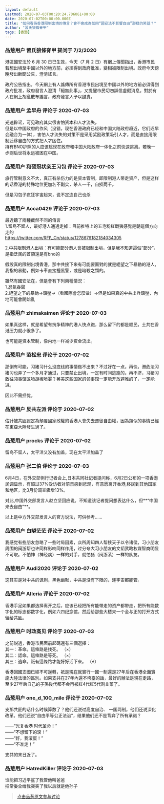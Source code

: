 ```yaml
---
layout: default
Lastmod: 2020-07-03T00:20:24.706061+00:00
date: 2020-07-02T00:00:00.000Z
title: "如何看待香港限制出境的傳言？會不會成為如同“國安法不影響自由”那樣的笑話？"
author: "習氏狼條脊甲"
tags: [香港]
---
```



### 品葱用户 **習氏狼條脊甲** 提问于 7/2/2020
    
港區國安法於 6 月 30 日已生效，今天（7 月 2 日）有網上傳聞指出，香港市民若想出境至中國以外的地方前，必須得到政府批准，變相被限制出境。政府今天傍晚發出新聞公告，澄清謠言。  
  
政府公告指出，今天網上有人謠傳所有香港市民出境至中國以外的地方前必須得到政府批准，政府發言人澄清「絕無此事」，又提醒市民切勿誤信虛假消息。對於有人在網上胡亂散布謠言，政府發言人予以譴責。
    
                

### 品葱用户 **孟早舟** 评论于 2020-07-03
        
光速辟谣，可见政府其实很害怕资本和人才流失。  
但是以中国政府的作风（没错，现在香港政府已经和中国大陆政府趋近，它们迟早会融合为一体），害怕人才流失的对策不是采用奖励政策吸引人才，而是直接用限制迁移自由的方式把人才困住。  
持有BNO护照的人应该趁现在政府和中国大陆政府一体化之前快速逃离。若晚一步则后世将永远被困在中国。
        
                

### 品葱用户 **和硕冠状亲王习包** 评论于 2020-07-03
        
旅行管制意义不大，真正有杀伤力的是资本管制，即限制港人带走资产，但是这样的话香港的特殊地位更加名不副实，杀人一千，自损两千。  
  
但是习包子疯狂宇宙起来，说不定连自己也杀
        
                

### 品葱用户 **Acca0429** 评论于 2020-07-03
        
最近聽了兩種截然不同的傳言  
1.留島不留人，最好港人通通走掉：目前推特上的五毛粉紅戰狼感覺是朝這個方向走的  
https://twitter.com/RFI\_Cn/status/1278676182184034305  
  
2.中共限制港人出境：有可能部分港人會被限制出境，但是我不知道這個“部分”，是指泛民的首領還是有bno的  
  
假設真的限制出境香港，那中共接下來有可能要面對的就是絕望之下暴動的港人，我指的暴動，例如卡車直接撞黑警，或是暗殺之類的。  
  
雖然有國安法在，但是會有下列兩種情況：  
1.忍氣吞聲  
2.絕望之下的暴動->鎮壓->（看國際會怎麼做）->但是如果真的中共出兵鎮壓，內地可能會開始亂
        
                

### 品葱用户 **zhimakaimen** 评论于 2020-07-03
        
如果真这样，就是希望有抗争精神的港人快点跑，那么留下的都是顺民，土共在香港压力就小很多了。  
  
也可能是资本管制，像内地一样减少资金流出。
        
                

### 品葱用户 **范松忠** 评论于 2020-07-02
        
那倒有可能，习猪习什么没底线的事情做不出来？不过好在一点，再快，港危法习猪习也弄了一个多月才通过，只要禁止出境，一定有时间逃跑的，再不济，习猪习敢往领事馆区喷胡椒喷雾？英美这些国家的领事馆一定能开放避难的了，一定能进。  
  
因此不需担忧。
        
                

### 品葱用户 **反共左派** 评论于 2020-07-02
        
估計被共匪認定為顛覆國家政權的香港人會失去遷徙自由權，因為類似的事情已經在東亞大陸發生過了。
        
                

### 品葱用户 **procks** 评论于 2020-07-02
        
留岛不留人，太平洋又没有加盖，现在太平洋加盖了
        
                

### 品葱用户 **张二伯** 评论于 2020-07-03
        
6月4日，在外交部例行记者会上,日本共同社记者提问称，6月2日公布的一项香港民调显示，有超过37%受访者对前景感到悲观，有意愿离开香港,移民到其他国家和地区，比3月份调查骤增13%。  
  
对此,中国外交部发言人赵立坚回应说，不知道该记者提问想表达什么，但**“中国来去自由”**。  
  
以上是中方外交部发言人的官方说法，可供参考……
        
                

### 品葱用户 **白罅茫茫** 评论于 2020-07-02
        
我感觉有些朋友忽略了一些时局因素，众所周知四人帮挟天子以令诸侯，习小朋友周围的闽浙帮也许同样影响同样作用，过分夸大习小朋友的文韬武略权谋智商明显不可取。不怕神（神经病）一样的对手，就怕猪（闽浙系）一样的队友。
        
                

### 品葱用户 **Audi2020** 评论于 2020-07-02
        
这其实是对中共的讽刺，黑色幽默，中共是没有下限的，连宇宙都能管。
        
                

### 品葱用户 **Alleria** 评论于 2020-07-02
        
香港手足如果都选择离开之后，应该已经把所有能带走的资产都带走，把所有能数字化的标志都数字化，例如六四纪念馆，然后给那些大楼来一个金与正的打开方式留给共匪。
        
                

### 品葱用户 **时政高见** 评论于 2020-07-03
        
之前説過，香港市民面前起碼還有三個選擇：  
其一：革命。這條路是找死。 （×）  
其二：認命。這條路是等死。 （×）  
其三：逃命。祇有這條路才能好好活下來。 （√）  
  
香港回國支國已經不可逆轉，衹是現在就實行一國一制還是27年后在香港全面實施大陸法律的區別。如果支共在27年內還不垮臺的話，最好的辦法是現在走路，至少27年后自己的子孫後代都不会再被紅4代紅5代割韭菜了。
        
                

### 品葱用户 **one_d_100_mile** 评论于 2020-07-02
        
支那共匪的话什么时候算数了？他们还说过高度自治、 一国两制，他们还说深化改革，他们还说“自由平等公正法治”，结果他们还不是背弃了所有承诺？  
  
——“光复香港 时代革命！”  
——“不想留下的滚！”  
——“好，我滚蛋！”  
——“不准走！”  
  
支共的末日近了。
        
                

### 品葱用户 **HatredKiller** 评论于 2020-07-03
        
谁能把习近平鲨了我管他叫爸爸  
把常委全给我突突了我以后就是他孙子
        
                





> [点击品葱原文参与讨论](https://pincong.rocks/question/28000)

